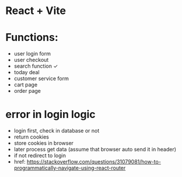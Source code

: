 # React + Vite

# Functions:

- user login form
- user checkout
- search function ✓
- today deal
- customer service form
- cart page
- order page

# error in login logic

- login first, check in database or not
- return cookies
- store cookies in browser
- later process get data (assume that browser auto send it in header)
- if not redirect to login
- href: https://stackoverflow.com/questions/31079081/how-to-programmatically-navigate-using-react-router
